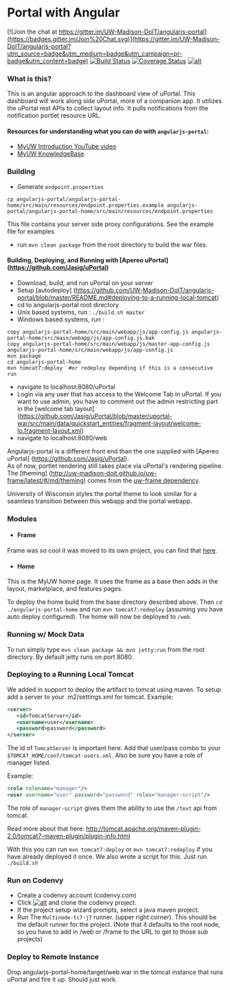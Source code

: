 # Portal with Angular

[![Join the chat at https://gitter.im/UW-Madison-DoIT/angularjs-portal](https://badges.gitter.im/Join%20Chat.svg)](https://gitter.im/UW-Madison-DoIT/angularjs-portal?utm_source=badge&utm_medium=badge&utm_campaign=pr-badge&utm_content=badge) [![Build Status](https://travis-ci.org/UW-Madison-DoIT/angularjs-portal.svg)](https://travis-ci.org/UW-Madison-DoIT/angularjs-portal) [![Coverage Status](https://coveralls.io/repos/UW-Madison-DoIT/angularjs-portal/badge.svg?branch=master&service=github)](https://coveralls.io/github/UW-Madison-DoIT/angularjs-portal?branch=master) [![alt](https://codenvy.com/factory/resources/factory-white.png)](https://codenvy.com/factory?id=tgb1ssv37wjnblun)

### What is this?
This is an angular approach to the dashboard view of uPortal. This dashboard will work along side uPortal, more of a companion app. It utilizes the uPortal rest APIs to collect layout info. It pulls notifications from the notification portlet resource URL.

#### Resources for understanding what you can do with `angularjs-portal`:

 * [MyUW Introduction YouTube video](https://www.youtube.com/watch?v=4kM9pPnH_hA)
 * [MyUW KnowledgeBase](https://kb.wisc.edu/myuw/)

### Building

+ Generate `endpoint.properties`
```shell
cp angularjs-portal/angularjs-portal-home/src/main/resources/endpoint.properties.example angularjs-portal/angularjs-portal-home/src/main/resources/endpoint.properties
```
This file contains your server side proxy configurations. See the example file for examples
+ run `mvn clean package` from the root directory to build the war files.

#### Building, Deploying, and Running with [Apereo uPortal] (https://github.com/Jasig/uPortal)
+ Download, build, and run uPortal on your server
+ Setup [autodeploy] (https://github.com/UW-Madison-DoIT/angularjs-portal/blob/master/README.md#deploying-to-a-running-local-tomcat)
+ cd to angularjs-portal root directory
+ Unix based systems, run : `./build.sh master`
+ Windows based systems, run : 
```
copy angularjs-portal-home/src/main/webapp/js/app-config.js angularjs-portal-home/src/main/webapp/js/app-config.js.bak
copy angularjs-portal-home/src/main/webapp/js/master-app-config.js angularjs-portal-home/src/main/webapp/js/app-config.js
mvn package
cd angularjs-portal-home
mvn tomcat7:deploy  #or redeploy depending if this is a consecutive run
```
+ navigate to localhost:8080/uPortal
+ Login via any user that has access to the Welcome Tab in uPortal.  If you want to use admin, you have to comment out the admin restricting part in the [welcome tab layout] (https://github.com/Jasig/uPortal/blob/master/uportal-war/src/main/data/quickstart_entities/fragment-layout/welcome-lo.fragment-layout.xml)
+ navigate to localhost:8080/web

Angularjs-portal is a different front end than the one supplied with [Apereo uPortal] (https://github.com/Jasig/uPortal).  
As of now, portlet rendering still takes place via uPortal's rendering pipeline.
The [theming] (http://uw-madison-doit.github.io/uw-frame/latest/#/md/theming) comes from the [uw-frame dependency](https://github.com/UW-Madison-DoIT/uw-frame).

University of Wisconsin styles the portal theme to look similar for a seamless transition between this webapp and the portal webapp.

### Modules

+ #### Frame
Frame was so cool it was moved to its own project, you can find that [here](https://github.com/UW-Madison-DoIT/uw-frame).

+ #### Home
This is the MyUW home page. It uses the frame as a base then adds in the layout, marketplace, and features pages.

To deploy the home build from the base directory described above. Then `cd ./angularjs-portal-home` and run `mvn tomcat7:redeploy` (assuming you have auto deploy configured).  The home will now be deployed to `/web`.

### Running w/ Mock Data
To run simply type `mvn clean package && mvn jetty:run` from the root directory. By default jetty runs on port 8080.

### Deploying to a Running Local Tomcat
We added in support to deploy the artifact to tomcat using maven. To setup add a server to your .m2/settings.xml for tomcat. Example:
```xml
<server>
   <id>TomcatServer</id>
   <username>user</username>
   <password>password</password>
</server>

```
The id of `TomcatServer` is important here. Add that user/pass combo to your `$TOMCAT_HOME/conf/tomcat-users.xml`. Also be sure you have a role of manager listed.

Example:
```xml
<role rolename="manager"/>
<user username="user" password="password" roles="manager-script"/>

```
The role of `manager-script` gives them the ability to use the `/text` api from tomcat.

Read more about that here: http://tomcat.apache.org/maven-plugin-2.0/tomcat7-maven-plugin/plugin-info.html

With this you can run `mvn tomcat7:deploy` or `mvn tomcat7:redeploy` if you have already deployed it once. We also wrote a script for this. Just run `./build.sh`

### Run on Codenvy

+ Create a codenvy account (codenvy.com)
+ Click [![alt](https://codenvy.com/factory/resources/factory-white.png)](https://codenvy.com/factory?id=tgb1ssv37wjnblun) and clone the codenvy project.
+ If the project setup wizard prompts, select a java maven project.
+ Run The `Multinode-tc7-j7` runner. (upper right corner). This should be the default runner for the project. (Note that it defaults to the root node, so you have to add in /web or /frame to the URL to get to those sub projects)

### Deploy to Remote Instance

Drop angularjs-portal-home/target/web.war in the tomcat instance that runs uPortal and fire it up. Should just work.
